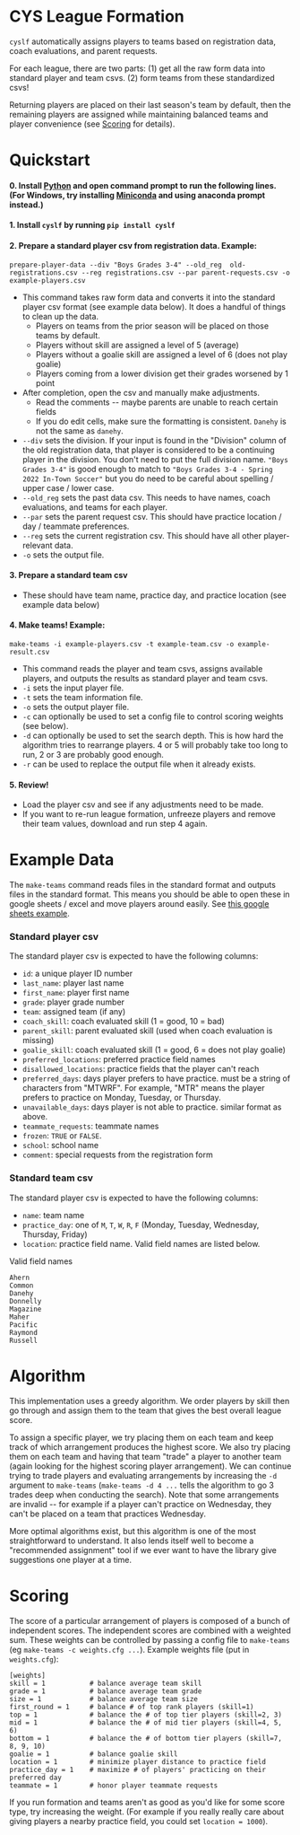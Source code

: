 # CYS League Formation

`cyslf` automatically assigns players to teams based on registration data, coach evaluations, and parent requests.

For each league, there are two parts: (1) get all the raw form data into standard player and team csvs. (2) form teams from these standardized csvs!

Returning players are placed on their last season's team by default, then the remaining players are assigned while maintaining balanced teams and player convenience (see [Scoring](#scoring) for details).

# Quickstart
#### 0. Install [Python](https://www.python.org/downloads/) and open command prompt to run the following lines. (For Windows, try installing [Miniconda](https://docs.conda.io/projects/conda/en/latest/user-guide/install/windows.html) and using anaconda prompt instead.)
#### 1. Install `cyslf` by running `pip install cyslf`
#### 2. Prepare a standard player csv from registration data. Example:
```
prepare-player-data --div "Boys Grades 3-4" --old_reg  old-registrations.csv --reg registrations.csv --par parent-requests.csv -o example-players.csv
```
* This command takes raw form data and converts it into the standard player csv format (see example data below). It does a handful of things to clean up the data.
    * Players on teams from the prior season will be placed on those teams by default.
    * Players without skill are assigned a level of 5 (average)
    * Players without a goalie skill are assigned a level of 6 (does not play goalie)
    * Players coming from a lower division get their grades worsened by 1 point
* After completion, open the csv and manually make adjustments.
    * Read the comments -- maybe parents are unable to reach certain fields
    * If you do edit cells, make sure the formatting is consistent. `Danehy` is not the same as
      `danehy`.
* `--div` sets the division. If your input is found in the "Division" column of the old registration data, that player is considered to be a continuing player in the division. You don't need to put the full division name. `"Boys Grades 3-4"` is good enough to match to `"Boys Grades 3-4 - Spring 2022 In-Town Soccer"` but you do need to be careful about spelling / upper case / lower case.
* `--old_reg`  sets the past data csv. This needs to have names, coach evaluations, and teams for each player.
* `--par` sets the parent request csv. This should have practice location / day / teammate preferences.
* `--reg` sets the current registration csv. This should have all other player-relevant data.
* `-o` sets the output file.
#### 3. Prepare a standard team csv
* These should have team name, practice day, and practice location (see example data below)
#### 4. Make teams! Example:
```
make-teams -i example-players.csv -t example-team.csv -o example-result.csv
```
* This command reads the player and team csvs, assigns available players, and outputs the results as standard player and team csvs.
* `-i` sets the input player file.
* `-t` sets the team information file.
* `-o` sets the output player file.
* `-c` can optionally be used to set a config file to control scoring weights (see below).
* `-d` can optionally be used to set the search depth. This is how hard the algorithm tries to
  rearrange players. 4 or 5 will probably take too long to run, 2 or 3 are probably good enough.
* `-r` can be used to replace the output file when it already exists.
#### 5. Review!
* Load the player csv and see if any adjustments need to be made.
* If you want to re-run league formation, unfreeze players and remove their team values, download and run step 4 again.

# Example Data
The `make-teams` command reads files in the standard format and outputs files in the standard format. This means you should be able to open these in google sheets / excel and move players around easily.
See [this google sheets example](https://docs.google.com/spreadsheets/d/1jplZgVjpE15p7ttRaTPetmnemrGZ8TJ_etgD3tVFBwU/edit#gid=1433571872).
### Standard player csv
The standard player csv is expected to have the following columns:
* `id`: a unique player ID number
* `last_name`: player last name
* `first_name`: player first name
* `grade`: player grade number
* `team`: assigned team (if any)
* `coach_skill`: coach evaluated skill (1 = good, 10 = bad)
* `parent_skill`: parent evaluated skill (used when coach evaluation is missing)
* `goalie_skill`: coach evaluated skill (1 = good, 6 = does not play goalie)
* `preferred_locations`: preferred practice field names
* `disallowed_locations`: practice fields that the player can't reach
* `preferred_days`: days player prefers to have practice. must be a string of characters from "MTWRF". For example, "MTR" means the player prefers to practice on Monday, Tuesday, or Thursday.
* `unavailable_days`: days player is not able to practice. similar format as above.
* `teammate_requests`: teammate names
* `frozen`: `TRUE` or `FALSE`.
* `school`: school name
* `comment`: special requests from the registration form
### Standard team csv
The standard player csv is expected to have the following columns:
* `name`: team name
* `practice_day`: one of `M`, `T`, `W`, `R`, `F` (Monday, Tuesday, Wednesday, Thursday, Friday)
* `location`: practice field name. Valid field names are listed below.

Valid field names
```
Ahern
Common
Danehy
Donnelly
Magazine
Maher
Pacific
Raymond
Russell
```

# Algorithm
This implementation uses a greedy algorithm. We order players by skill then go through and assign them to the team that gives the best overall league score.

To assign a specific player, we try placing them on each team and keep track of which arrangement produces the highest score. We also try placing them on each team and having that team "trade" a player to another team (again looking for the highest scoring player arrangement). We can continue trying to trade players and evaluating arrangements by increasing the `-d` argument to `make-teams` (`make-teams -d 4 ...` tells the algorithm to go 3 trades deep when conducting the search). Note that some arrangements are invalid -- for example if a player can't practice on Wednesday, they can't be placed on a team that practices Wednesday.

More optimal algorithms exist, but this algorithm is one of the most straightforward to understand. It also lends itself well to become a "recommended assignment" tool if we ever want to have the library give suggestions one player at a time.


# Scoring
The score of a particular arrangement of players is composed of a bunch of independent scores. The independent scores are combined with a weighted sum. These weights can be controlled by passing a config file to `make-teams` (eg `make-teams -c weights.cfg ...`). Example weights file (put in `weights.cfg`):
```
[weights]
skill = 1           # balance average team skill
grade = 1           # balance average team grade
size = 1            # balance average team size
first_round = 1     # balance # of top rank players (skill=1)
top = 1             # balance the # of top tier players (skill=2, 3)
mid = 1             # balance the # of mid tier players (skill=4, 5, 6)
bottom = 1          # balance the # of bottom tier players (skill=7, 8, 9, 10)
goalie = 1          # balance goalie skill
location = 1        # minimize player distance to practice field
practice_day = 1    # maximize # of players' practicing on their preferred day
teammate = 1        # honor player teammate requests
```
If you run formation and teams aren't as good as you'd like for some score type, try increasing the weight. (For example if you really really care about giving players a nearby practice field, you could set `location = 1000`).
